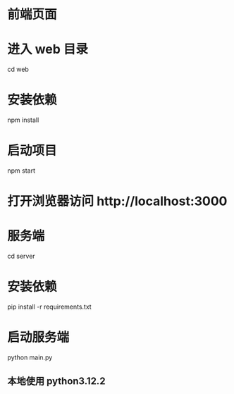 # 前端页面

# 进入 web 目录

cd web

# 安装依赖

npm install

# 启动项目

npm start

# 打开浏览器访问 http://localhost:3000

# 服务端

cd server

# 安装依赖

pip install -r requirements.txt

# 启动服务端

python main.py

## 本地使用 python3.12.2
